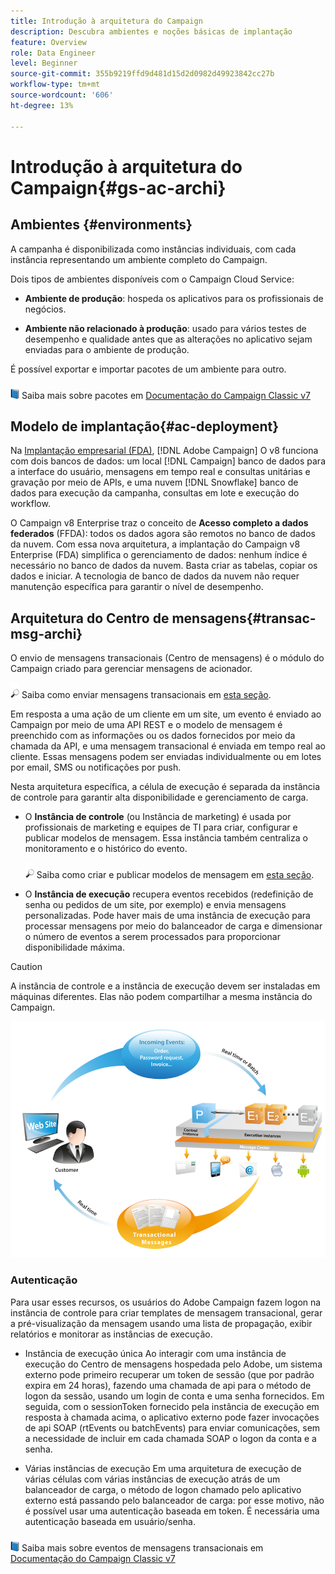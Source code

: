 ```yaml
---
title: Introdução à arquitetura do Campaign
description: Descubra ambientes e noções básicas de implantação
feature: Overview
role: Data Engineer
level: Beginner
source-git-commit: 355b9219ffd9d481d15d2d0982d49923842cc27b
workflow-type: tm+mt
source-wordcount: '606'
ht-degree: 13%

---
```


# Introdução à arquitetura do Campaign{#gs-ac-archi}

## Ambientes {#environments}

A campanha é disponibilizada como instâncias individuais, com cada instância representando um ambiente completo do Campaign.

Dois tipos de ambientes disponíveis com o Campaign Cloud Service:

* **Ambiente de produção**: hospeda os aplicativos para os profissionais de negócios.

* **Ambiente não relacionado à produção**: usado para vários testes de desempenho e qualidade antes que as alterações no aplicativo sejam enviadas para o ambiente de produção.

É possível exportar e importar pacotes de um ambiente para outro.

![](../assets/do-not-localize/book.png) Saiba mais sobre pacotes em [Documentação do Campaign Classic v7](https://experienceleague.adobe.com/docs/campaign-classic/using/getting-started/administration-basics/working-with-data-packages.html)

## Modelo de implantação{#ac-deployment}

Na [Implantação empresarial (FDA)](enterprise-deployment.md), [!DNL Adobe Campaign] O v8 funciona com dois bancos de dados: um local [!DNL Campaign] banco de dados para a interface do usuário, mensagens em tempo real e consultas unitárias e gravação por meio de APIs, e uma nuvem [!DNL Snowflake] banco de dados para execução da campanha, consultas em lote e execução do workflow.

O Campaign v8 Enterprise traz o conceito de **Acesso completo a dados federados** (FFDA): todos os dados agora são remotos no banco de dados da nuvem. Com essa nova arquitetura, a implantação do Campaign v8 Enterprise (FDA) simplifica o gerenciamento de dados: nenhum índice é necessário no banco de dados da nuvem. Basta criar as tabelas, copiar os dados e iniciar. A tecnologia de banco de dados da nuvem não requer manutenção específica para garantir o nível de desempenho.



<!--Two deployment models are available:

* **Campaign FDA [!DNL Snowflake] deployment**

In its [[!DNL Snowflake] FDA deployment](fda-deployment.md), [!DNL Adobe Campaign] v8 is connected to [!DNL Snowflake] to access data through Federated Data Access capability: you can access and process external data and information stored in your [!DNL Snowflake] database without changing the structure of Adobe Campaign data. PostgreSQL is the primary database, and Snowflake is the secondary database. You can extend your data model and store your data on Snowflake. Subsequently, you can run ETL, segmentation and reports on a large data set with outstanding performances.

* **Campaign Enterprise (FFDA) deployment**

-->

## Arquitetura do Centro de mensagens{#transac-msg-archi}

O envio de mensagens transacionais (Centro de mensagens) é o módulo do Campaign criado para gerenciar mensagens de acionador.

![](../assets/do-not-localize/glass.png) Saiba como enviar mensagens transacionais em [esta seção](../send/transactional.md).

Em resposta a uma ação de um cliente em um site, um evento é enviado ao Campaign por meio de uma API REST e o modelo de mensagem é preenchido com as informações ou os dados fornecidos por meio da chamada da API, e uma mensagem transacional é enviada em tempo real ao cliente. Essas mensagens podem ser enviadas individualmente ou em lotes por email, SMS ou notificações por push.

Nesta arquitetura específica, a célula de execução é separada da instância de controle para garantir alta disponibilidade e gerenciamento de carga.

* O **Instância de controle** (ou Instância de marketing) é usada por profissionais de marketing e equipes de TI para criar, configurar e publicar modelos de mensagem. Essa instância também centraliza o monitoramento e o histórico do evento.

   ![](../assets/do-not-localize/glass.png) Saiba como criar e publicar modelos de mensagem em [esta seção](../send/transactional.md).

* O **Instância de execução** recupera eventos recebidos (redefinição de senha ou pedidos de um site, por exemplo) e envia mensagens personalizadas. Pode haver mais de uma instância de execução para processar mensagens por meio do balanceador de carga e dimensionar o número de eventos a serem processados para proporcionar disponibilidade máxima.

>[!CAUTION]
>
>A instância de controle e a instância de execução devem ser instaladas em máquinas diferentes. Elas não podem compartilhar a mesma instância do Campaign.

![](assets/messagecenter_diagram.png)

### Autenticação

Para usar esses recursos, os usuários do Adobe Campaign fazem logon na instância de controle para criar templates de mensagem transacional, gerar a pré-visualização da mensagem usando uma lista de propagação, exibir relatórios e monitorar as instâncias de execução.

* Instância de execução única Ao interagir com uma instância de execução do Centro de mensagens hospedada pelo Adobe, um sistema externo pode primeiro recuperar um token de sessão (que por padrão expira em 24 horas), fazendo uma chamada de api para o método de logon da sessão, usando um login de conta e uma senha fornecidos.
Em seguida, com o sessionToken fornecido pela instância de execução em resposta à chamada acima, o aplicativo externo pode fazer invocações de api SOAP (rtEvents ou batchEvents) para enviar comunicações, sem a necessidade de incluir em cada chamada SOAP o logon da conta e a senha.

* Várias instâncias de execução Em uma arquitetura de execução de várias células com várias instâncias de execução atrás de um balanceador de carga, o método de logon chamado pelo aplicativo externo está passando pelo balanceador de carga: por esse motivo, não é possível usar uma autenticação baseada em token. É necessária uma autenticação baseada em usuário/senha.

![](../assets/do-not-localize/book.png) Saiba mais sobre eventos de mensagens transacionais em [Documentação do Campaign Classic v7](https://experienceleague.adobe.com/docs/campaign-classic/using/transactional-messaging/processing/event-description.html#about-transactional-messaging-datamodel)